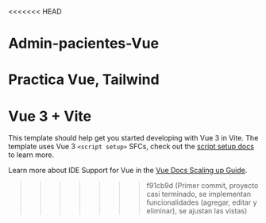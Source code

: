 <<<<<<< HEAD
# Admin-pacientes-Vue
Practica Vue, Tailwind
=======
# Vue 3 + Vite

This template should help get you started developing with Vue 3 in Vite. The template uses Vue 3 `<script setup>` SFCs, check out the [script setup docs](https://v3.vuejs.org/api/sfc-script-setup.html#sfc-script-setup) to learn more.

Learn more about IDE Support for Vue in the [Vue Docs Scaling up Guide](https://vuejs.org/guide/scaling-up/tooling.html#ide-support).
>>>>>>> f91cb9d (Primer commit, proyecto casi terminado, se implementan funcionalidades (agregar, editar y eliminar), se ajustan las vistas)
